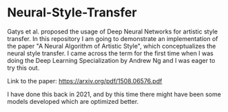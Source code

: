# Neural-Style-Transfer

Gatys et al. proposed the usage of Deep Neural Networks for artistic style transfer. In this repository I am going to demonstrate an implementation of the paper "A Neural Algorithm of Artistic Style", which conceptualizes the neural style transfer. I came across the term for the first time when I was doing the Deep Learning Specialization by Andrew Ng and I was eager to try this out. 

Link to the paper: https://arxiv.org/pdf/1508.06576.pdf

I have done this back in 2021, and by this time there might have been some models developed which are optimized better.
